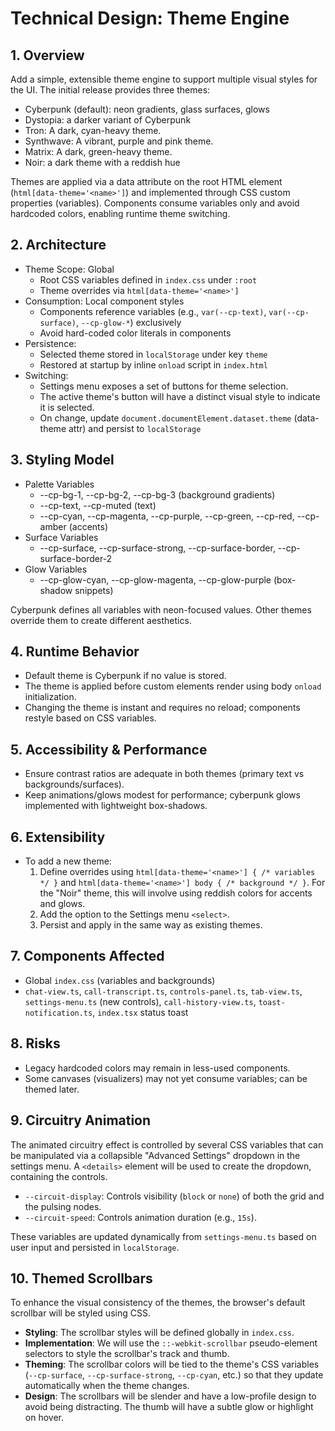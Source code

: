 # Technical Design: Theme Engine

## 1. Overview
Add a simple, extensible theme engine to support multiple visual styles for the UI. The initial release provides three themes:
  - Cyberpunk (default): neon gradients, glass surfaces, glows
  - Dystopia: a darker variant of Cyberpunk
  - Tron: A dark, cyan-heavy theme.
  - Synthwave: A vibrant, purple and pink theme.
  - Matrix: A dark, green-heavy theme.
  - Noir: a dark theme with a reddish hue
 
 Themes are applied via a data attribute on the root HTML element (`html[data-theme='<name>']`) and implemented through CSS custom properties (variables). Components consume variables only and avoid hardcoded colors, enabling runtime theme switching.

## 2. Architecture
- Theme Scope: Global
  - Root CSS variables defined in `index.css` under `:root`
  - Theme overrides via `html[data-theme='<name>']`
- Consumption: Local component styles
  - Components reference variables (e.g., `var(--cp-text)`, `var(--cp-surface)`, `--cp-glow-*`) exclusively
  - Avoid hard-coded color literals in components
- Persistence:
  - Selected theme stored in `localStorage` under key `theme`
  - Restored at startup by inline `onload` script in `index.html`
- Switching:
  - Settings menu exposes a set of buttons for theme selection.
  - The active theme's button will have a distinct visual style to indicate it is selected.
  - On change, update `document.documentElement.dataset.theme` (data-theme attr) and persist to `localStorage`

## 3. Styling Model
- Palette Variables
  - --cp-bg-1, --cp-bg-2, --cp-bg-3 (background gradients)
  - --cp-text, --cp-muted (text)
  - --cp-cyan, --cp-magenta, --cp-purple, --cp-green, --cp-red, --cp-amber (accents)
- Surface Variables
  - --cp-surface, --cp-surface-strong, --cp-surface-border, --cp-surface-border-2
- Glow Variables
  - --cp-glow-cyan, --cp-glow-magenta, --cp-glow-purple (box-shadow snippets)

Cyberpunk defines all variables with neon-focused values. Other themes override them to create different aesthetics.

## 4. Runtime Behavior
- Default theme is Cyberpunk if no value is stored.
- The theme is applied before custom elements render using body `onload` initialization.
- Changing the theme is instant and requires no reload; components restyle based on CSS variables.

## 5. Accessibility & Performance
- Ensure contrast ratios are adequate in both themes (primary text vs backgrounds/surfaces).
- Keep animations/glows modest for performance; cyberpunk glows implemented with lightweight box-shadows.

## 6. Extensibility
- To add a new theme:
  1. Define overrides using `html[data-theme='<name>'] { /* variables */ }` and `html[data-theme='<name>'] body { /* background */ }`. For the "Noir" theme, this will involve using reddish colors for accents and glows.
  2. Add the option to the Settings menu `<select>`.
  3. Persist and apply in the same way as existing themes.

## 7. Components Affected
- Global `index.css` (variables and backgrounds)
- `chat-view.ts`, `call-transcript.ts`, `controls-panel.ts`, `tab-view.ts`, `settings-menu.ts` (new controls), `call-history-view.ts`, `toast-notification.ts`, `index.tsx` status toast

## 8. Risks
- Legacy hardcoded colors may remain in less-used components.
- Some canvases (visualizers) may not yet consume variables; can be themed later.

## 9. Circuitry Animation
The animated circuitry effect is controlled by several CSS variables that can be manipulated via a collapsible "Advanced Settings" dropdown in the settings menu. A `<details>` element will be used to create the dropdown, containing the controls.

- `--circuit-display`: Controls visibility (`block` or `none`) of both the grid and the pulsing nodes.
- `--circuit-speed`: Controls animation duration (e.g., `15s`).

These variables are updated dynamically from `settings-menu.ts` based on user input and persisted in `localStorage`.

## 10. Themed Scrollbars
To enhance the visual consistency of the themes, the browser's default scrollbar will be styled using CSS.

- **Styling**: The scrollbar styles will be defined globally in `index.css`.
- **Implementation**: We will use the `::-webkit-scrollbar` pseudo-element selectors to style the scrollbar's track and thumb.
- **Theming**: The scrollbar colors will be tied to the theme's CSS variables (`--cp-surface`, `--cp-surface-strong`, `--cp-cyan`, etc.) so that they update automatically when the theme changes.
- **Design**: The scrollbars will be slender and have a low-profile design to avoid being distracting. The thumb will have a subtle glow or highlight on hover.

